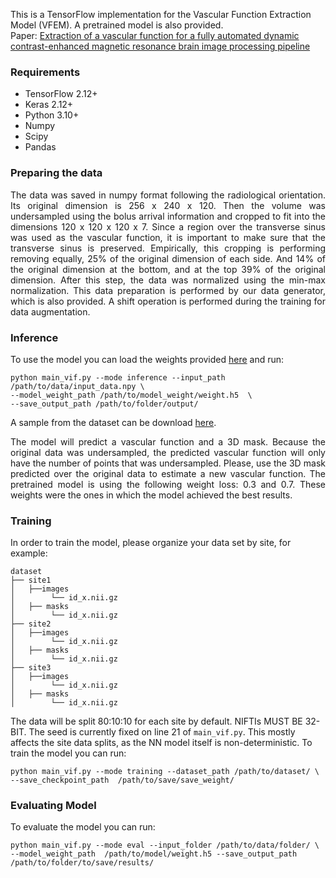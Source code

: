 This is a TensorFlow implementation for the Vascular Function Extraction Model (VFEM). A pretrained model is also provided.  
Paper: [Extraction of a vascular function for a fully automated dynamic contrast-enhanced magnetic resonance brain image processing pipeline](https://onlinelibrary.wiley.com/doi/abs/10.1002/mrm.29054)
### Requirements

 - TensorFlow 2.12+
 - Keras 2.12+
 - Python 3.10+
 - Numpy
 - Scipy
 - Pandas

### Preparing the data

<p align="justify">The data was saved in numpy format following the radiological orientation. Its original dimension is 256 x 240 x 120. Then the volume was undersampled using the bolus arrival information and cropped to fit into the dimensions 120 x 120 x 120 x 7. Since a region over the transverse sinus was used as the vascular function, it is important to make sure that the transverse sinus is preserved. Empirically, this cropping is performing removing equally, 25% of the original dimension of each side. And 14% of the original dimension at the bottom, and at the top 39% of the original dimension. After this step, the data was normalized using the min-max normalization. This data preparation is performed by our data generator, which is also provided. A shift operation is performed during the training for data augmentation.
</div>

### Inference

To use the model you can load the weights provided [here](https://uofc-my.sharepoint.com/:u:/r/personal/wallace_souzaloos_ucalgary_ca/Documents/model_weight_vf/0307.h5?csf=1&web=1&e=PNq5jm) and run:

    python main_vif.py --mode inference --input_path /path/to/data/input_data.npy \
    --model_weight_path /path/to/model_weight/weight.h5  \
    --save_output_path /path/to/folder/output/

A sample from the dataset can be download [here](https://uofc-my.sharepoint.com/:f:/g/personal/wallace_souzaloos_ucalgary_ca/Egus2uREswlOidCIwCf99wwBwED4lmWavcNNc370oSow6g?e=cs8lmH).
<p align="justify">The model will predict a vascular function and a 3D mask. Because the original data was undersampled, the predicted vascular function will only have the number of points that was undersampled. Please, use the 3D mask predicted over the original data to estimate a new vascular function. The pretrained model is using the following weight loss: 0.3 and 0.7. These weights were the ones in which the model achieved the best results.

### Training
In order to train the model, please organize your data set by site, for example:
```
dataset
├── site1
│   ├──images
│        └── id_x.nii.gz
│   ├── masks
│        └── id_x.nii.gz
├── site2
│   ├──images
│        └── id_x.nii.gz
│   ├── masks
│        └── id_x.nii.gz
├── site3
│   ├──images
│        └── id_x.nii.gz
│   ├── masks
│        └── id_x.nii.gz
```
The data will be split 80:10:10 for each site by default. NIFTIs MUST BE 32-BIT.
The seed is currently fixed on line 21 of `main_vif.py`. This mostly affects the site data splits, as the NN model itself is non-deterministic. 
To train the model you can run:

    python main_vif.py --mode training --dataset_path /path/to/dataset/ \
    --save_checkpoint_path  /path/to/save/save_weight/


### Evaluating Model

To evaluate the model you can run:  
 
    python main_vif.py --mode eval --input_folder /path/to/data/folder/ \
    --model_weight_path  /path/to/model/weight.h5 --save_output_path /path/to/folder/to/save/results/
  

